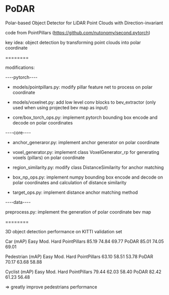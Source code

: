 # PoDAR
Polar-based Object Detector for LiDAR Point Clouds with Direction-invariant

code from PointPillars (https://github.com/nutonomy/second.pytorch)

key idea: object detection by transforming point clouds into polar coordinate

========

modifications: 

----pytorch----

- models/pointpillars.py: modify pillar feature net to process on polar coordinate

- models/voxelnet.py: add low level conv blocks to bev_extractor (only used when using projected bev map as input)

- core/box_torch_ops.py: implement pytorch bounding box encode and decode on polar coordinates

----core----

- anchor_generaror.py: implement anchor generator on polar coordinate

- voxel_generator.py: implement class VoxelGenerator_rp for generating voxels (pillars) on polar coordinate

- region_similarity.py: modify class DistanceSimilarity for anchor matching

- box_np_ops.py: implement numpy bounding box encode and decode on polar coordinates and calculation of distance similarity

- target_ops.py: implement distance anchor matching method

----data----

preprocess.py: implement the generation of polar coordinate bev map

========

3D object detection performance on KITTI validation set

Car (mAP)
             Easy  Mod.  Hard
PointPillars 85.19 74.84 69.77 
PoDAR        85.01 74.05 69.01 

Pedestrian (mAP)
             Easy  Mod.  Hard
PointPillars 63.10 58.51 53.78 
PoDAR        70.17 63.68 58.88 

Cyclist (mAP)
             Easy  Mod.  Hard
PointPillars 79.44 62.03 58.40 
PoDAR        82.42 61.23 56.48 

=> greatly improve pedestrians performance
 